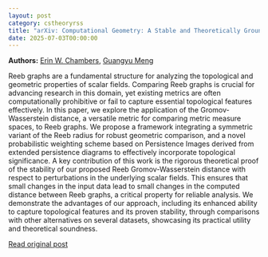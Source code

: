 ```yaml
---
layout: post
category: cstheoryrss
title: "arXiv: Computational Geometry: A Stable and Theoretically Grounded Gromov-Wasserstein Distance for Reeb"
date: 2025-07-03T00:00:00
---
```


**Authors:** [Erin W. Chambers](https://dblp.uni-trier.de/search?q=Erin+W.+Chambers), [Guangyu Meng](https://dblp.uni-trier.de/search?q=Guangyu+Meng)

Reeb graphs are a fundamental structure for analyzing the topological and
geometric properties of scalar fields. Comparing Reeb graphs is crucial for
advancing research in this domain, yet existing metrics are often
computationally prohibitive or fail to capture essential topological features
effectively. In this paper, we explore the application of the
Gromov-Wasserstein distance, a versatile metric for comparing metric measure
spaces, to Reeb graphs. We propose a framework integrating a symmetric variant
of the Reeb radius for robust geometric comparison, and a novel probabilistic
weighting scheme based on Persistence Images derived from extended persistence
diagrams to effectively incorporate topological significance. A key
contribution of this work is the rigorous theoretical proof of the stability of
our proposed Reeb Gromov-Wasserstein distance with respect to perturbations in
the underlying scalar fields. This ensures that small changes in the input data
lead to small changes in the computed distance between Reeb graphs, a critical
property for reliable analysis. We demonstrate the advantages of our approach,
including its enhanced ability to capture topological features and its proven
stability, through comparisons with other alternatives on several datasets,
showcasing its practical utility and theoretical soundness.

[Read original post](http://arxiv.org/abs/2507.01171v1)
